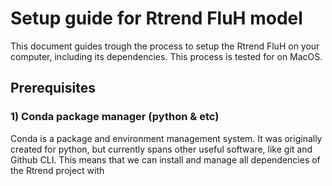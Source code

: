 # Setup guide for Rtrend FluH model

This document guides trough the process to setup the Rtrend FluH on your computer, including its dependencies. 
This process is tested for on MacOS. 

## Prerequisites

### 1) Conda package manager (python & etc)
Conda is a package and environment management system. It was originally created for python, but currently spans other useful software, like git and Github CLI. This means that we can install and manage all dependencies of the Rtrend project with 
